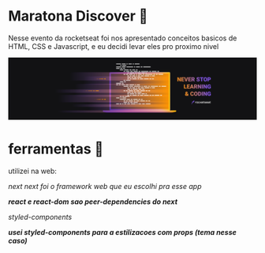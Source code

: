<h1>Maratona Discover 👾</h1>

<p>Nesse evento da rocketseat foi nos apresentado conceitos basicos de HTML, CSS e Javascript, e eu decidi levar eles pro proximo nivel</p>
<img src="https://github.com/Gustavo-Henrique-br/maratonaDiscover/blob/master/github/neverstoplearningHeader.png?raw=true">
<h1>ferramentas 🔧</h1>
utilizei na web:

<p><i>next next foi o framework web que eu escolhi pra esse app

<b>react e react-dom sao peer-dependencies do next</b>

styled-components

<b>usei styled-components para a estilizacoes com props (tema nesse caso)</b></i><p>
